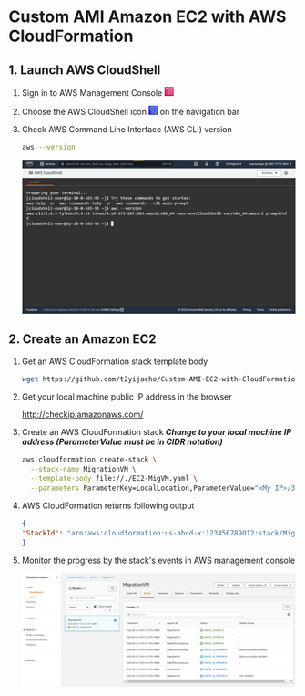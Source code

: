 # Custom AMI Amazon EC2 with AWS CloudFormation


## 1. Launch AWS CloudShell

1. Sign in to AWS Management Console <img src="https://github.com/t2yijaeho/Custom-AMI-EC2-with-CloudFormation/blob/matia/images/AWS%20Management%20Console.png?raw=true" width="16">

2. Choose the AWS CloudShell icon <img src="https://github.com/t2yijaeho/Custom-AMI-EC2-with-CloudFormation/blob/matia/images/AWS%20CloudShell.png?raw=true" width="16"> on the navigation bar

3. Check AWS Command Line Interface (AWS CLI) version

    ```bash
    aws --version
    ```

    <img src="https://github.com/t2yijaeho/Custom-AMI-EC2-with-CloudFormation/blob/matia/images/AWS%20CloudShell%20version.png?raw=true">


## 2. Create an Amazon EC2

1. Get an AWS CloudFormation stack template body

    ```bash
    wget https://github.com/t2yijaeho/Custom-AMI-EC2-with-CloudFormation/raw/matia/Template/EC2-MigVM.yaml
    ```

2. Get your local machine public IP address in the browser

    http://checkip.amazonaws.com/

3. Create an AWS CloudFormation stack
   ***Change <My IP> to your local machine IP address (ParameterValue must be in CIDR notation)***

    ```bash
    aws cloudformation create-stack \
      --stack-name MigrationVM \
      --template-body file://./EC2-MigVM.yaml \
      --parameters ParameterKey=LocalLocation,ParameterValue="<My IP>/32"
    ```

4. AWS CloudFormation returns following output

    ```json
    {
    "StackId": "arn:aws:cloudformation:us-abcd-x:123456789012:stack/MigrationVM/b4d0f5e0-d4c2-11ec-9529-06edcc65f112"
    }
    ```

5. Monitor the progress by the stack's events in AWS management console

    <img src="https://github.com/t2yijaeho/Custom-AMI-EC2-with-CloudFormation/blob/matia/images/CloudFormation%20Stack%20Creation%20Events.png?raw=true">

